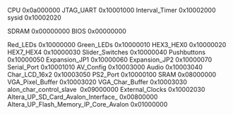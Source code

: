 CPU   																			0x0a000000
JTAG_UART 																	0x10001000
Interval_Timer  														0x10002000
sysid 																			0x10002020

SDRAM 																			0x00000000
  BIOS                                      0x00000000


Red_LEDs  																	0x10000000
Green_LEDs  																0x10000010
HEX3_HEX0 																	0x10000020
HEX7_HEX4 																	0x10000030
Slider_Switches 														0x10000040
Pushbuttons 																0x10000050
Expansion_JP1 															0x10000060
Expansion_JP2 															0x10000070
Serial_Port 																0x10001010
AV_Config 																	0x10003000
Audio 																			0x10003040
Char_LCD_16x2 															0x10003050
PS2_Port  																	0x10000100
SRAM  																			0x08000000
VGA_Pixel_Buffer  													0x10003020
VGA_Char_Buffer 														0x10003030
alon_char_control_slave   									0x09000000
External_Clocks 														0x10002030
Altera_UP_SD_Card_Avalon_Interface_					0x00800000
Altera_UP_Flash_Memory_IP_Core_Avalon				0x01000000 
